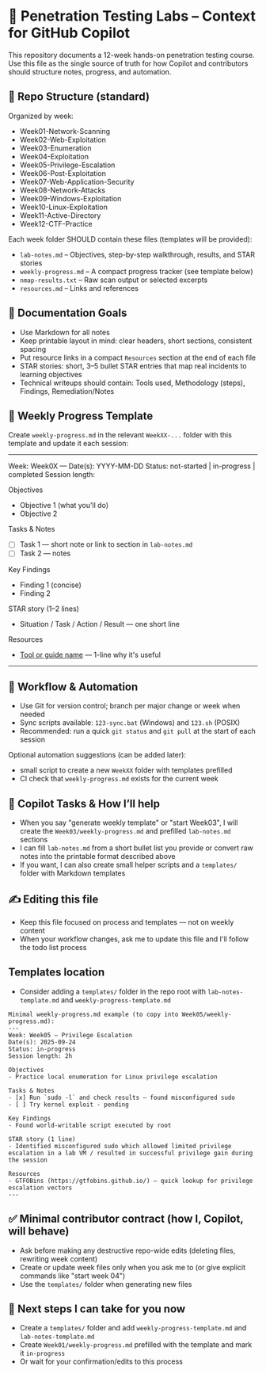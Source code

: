 # 🧠 Penetration Testing Labs – Context for GitHub Copilot

This repository documents a 12-week hands-on penetration testing course. Use this file as the single source of truth for how Copilot and contributors should structure notes, progress, and automation.

## 📁 Repo Structure (standard)
Organized by week:
- Week01-Network-Scanning
- Week02-Web-Exploitation
- Week03-Enumeration
- Week04-Exploitation
- Week05-Privilege-Escalation
- Week06-Post-Exploitation
- Week07-Web-Application-Security
- Week08-Network-Attacks
- Week09-Windows-Exploitation
- Week10-Linux-Exploitation
- Week11-Active-Directory
- Week12-CTF-Practice

Each week folder SHOULD contain these files (templates will be provided):
- `lab-notes.md` – Objectives, step-by-step walkthrough, results, and STAR stories
- `weekly-progress.md` – A compact progress tracker (see template below)
- `nmap-results.txt` – Raw scan output or selected excerpts
- `resources.md` – Links and references

## 🧪 Documentation Goals
- Use Markdown for all notes
- Keep printable layout in mind: clear headers, short sections, consistent spacing
- Put resource links in a compact `Resources` section at the end of each file
- STAR stories: short, 3–5 bullet STAR entries that map real incidents to learning objectives
- Technical writeups should contain: Tools used, Methodology (steps), Findings, Remediation/Notes

## 🔁 Weekly Progress Template
Create `weekly-progress.md` in the relevant `WeekXX-...` folder with this template and update it each session:

---
Week: Week0X — <short title>
Date(s): YYYY-MM-DD
Status: not-started | in-progress | completed
Session length: <hours>

Objectives
- Objective 1 (what you'll do)
- Objective 2

Tasks & Notes
- [ ] Task 1 — short note or link to section in `lab-notes.md`
- [ ] Task 2 — notes

Key Findings
- Finding 1 (concise)
- Finding 2

STAR story (1–2 lines)
- Situation / Task / Action / Result — one short line

Resources
- [Tool or guide name](link) — 1-line why it's useful

---

## 🔄 Workflow & Automation
- Use Git for version control; branch per major change or week when needed
- Sync scripts available: `123-sync.bat` (Windows) and `123.sh` (POSIX)
- Recommended: run a quick `git status` and `git pull` at the start of each session

Optional automation suggestions (can be added later):
- small script to create a new `WeekXX` folder with templates prefilled
- CI check that `weekly-progress.md` exists for the current week

## 🧠 Copilot Tasks & How I’ll help
- When you say "generate weekly template" or "start Week03", I will create the `Week03/weekly-progress.md` and prefilled `lab-notes.md` sections
- I can fill `lab-notes.md` from a short bullet list you provide or convert raw notes into the printable format described above
- If you want, I can also create small helper scripts and a `templates/` folder with Markdown templates

## ✍️ Editing this file
- Keep this file focused on process and templates — not on weekly content
- When your workflow changes, ask me to update this file and I'll follow the todo list process

## Templates location
- Consider adding a `templates/` folder in the repo root with `lab-notes-template.md` and `weekly-progress-template.md`

```text
Minimal weekly-progress.md example (to copy into Week05/weekly-progress.md):
---
Week: Week05 — Privilege Escalation
Date(s): 2025-09-24
Status: in-progress
Session length: 2h

Objectives
- Practice local enumeration for Linux privilege escalation

Tasks & Notes
- [x] Run `sudo -l` and check results — found misconfigured sudo
- [ ] Try kernel exploit - pending

Key Findings
- Found world-writable script executed by root

STAR story (1 line)
- Identified misconfigured sudo which allowed limited privilege escalation in a lab VM / resulted in successful privilege gain during the session

Resources
- GTFOBins (https://gtfobins.github.io/) — quick lookup for privilege escalation vectors
---
```

## ✅ Minimal contributor contract (how I, Copilot, will behave)
- Ask before making any destructive repo-wide edits (deleting files, rewriting week content)
- Create or update week files only when you ask me to (or give explicit commands like "start week 04")
- Use the `templates/` folder when generating new files

## 📌 Next steps I can take for you now
- Create a `templates/` folder and add `weekly-progress-template.md` and `lab-notes-template.md`
- Create `Week01/weekly-progress.md` prefilled with the template and mark it `in-progress`
- Or wait for your confirmation/edits to this process
